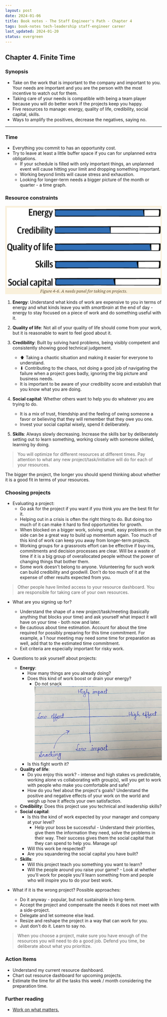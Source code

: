 ```yaml
---
layout: post
date: 2024-01-06
title: Book notes - The Staff Engineer's Path - Chapter 4
tags: book-notes tech-leadership staff-engineer career
last_updated: 2024-01-20
status: evergreen
---
```


## Chapter 4. Finite Time

### Synopsis

* Take on the work that is important to the company and important to you. Your needs are important and you are the person with the most incentive to watch out for them. 
* Taking care of your needs is compatible with being a team player because you will do better work if the projects keep you happy.
* Five resources to manage: energy, quality of life, credibility, social capital, skills.
* Ways to amplify the positives, decrease the negatives, saying no.

---

### Time

* Everything you commit to has an opportunity cost.
* Try to leave at least a little buffer space if you can for unplanned extra obligations.
  * If your schedule is filled with only important things, an unplanned event will cause hitting your limit and dropping something important.
  * Working beyond limits will cause stress and exhaustion.
  * Looking for longer-term needs a bigger picture of the month or quarter - a time graph.

### Resource constraints

![Resource dashboard](/assets/images/staff-engineers-path/resource-dashboard.png)

1. **Energy**: Understand what kinds of work are expensive to you in terms of energy and what kinds leave you with *smartbrain* at the end of day - energy to stay focused on a piece of work and do something useful with it.

2. **Quality of life**: Not all of your quality of life should come from your work, but it is reasonable to want to feel good about it.

3. **Credibility**: Built by solving hard problems, being visibly competent and consistently showing good technical judgement.
   - ⬆ Taking a chaotic situation and making it easier for everyone to understand.
   - ⬇ Contributing to the chaos, not doing a good job of navigating the failure when a project goes badly, ignoring the big picture and business needs.
   - It is important to be aware of your credibility score and establish that you know what you are doing.

4. **Social capital**: Whether others want to help you do whatever you are trying to do.
   - It is a mix of trust, friendship and the feeling of owing someone a favor or believing that they will remember that they owe you one.
   - Invest your social capital wisely, spend it deliberately.

5. **Skills**: Always slowly decreasing. Increase the skills bar by deliberately setting out to learn something, working closely with someone skilled, learning by doing.

> You will optimize for different resources at different times. Pay attention to what any new project/task/initiative will do for each of your resources.

The bigger the project, the longer you should spend thinking about whether it is a good fit in terms of your resources.

### Choosing projects

* Evaluating a project:
  * Go ask for the project if you want if you think you are the best fit for it.
  * Helping out in a crisis is often the right thing to do. But doing too much of it can make it hard to find opportunities for growth.
  * When blocked on a bigger work, solving small, easy problems on the side can be a great way to build up momentum again. Too much of this kind of work can keep you away from longer-term projects.
  * Working groups for a grassroots effort can be effective if buy-ins, commitments and decision processes are clear. Will be a waste of time if it is a big group of overallocated people without the power of changing things that bother them.
  * Some work doesn't belong to anyone. Volunteering for such work can build credibility and goodwill. Don't do too much of it at the expense of other results expected from you.

> Other people have limited access to your resource dashboard. You are responsible for taking care of your own resources.

* What are you signing up for?
  * Understand the shape of a new project/task/meeting (basically anything that blocks your time) and ask yourself what impact it will have on your time - both now and later.
  * Be cautious about time estimation. Account for about the time required for possibly preparing for this time commitment. For example, a 1 hour meeting may need some time for preparation as well, add that to the estimated time commitment.
  * Exit criteria are especially important for risky work.

* Questions to ask yourself about projects:
  * **Energy**: 
    * How many things are you already doing?
    * Does this kind of work boost or drain your energy?
      * Do not snack
      ![Resource dashboard](/assets/images/staff-engineers-path/impact-quadrant.png)
    * Is this fight worth it?
  * **Quality of life**:
    * Do you enjoy this work? - intense and high stakes vs predictable, working alone vs collaborating with group(s), will you get to work with people who make you comfortable and safe?
    * How do you feel about the project's goals? Understand the positive and negative effects of your work on the world and weigh up how it affects your own satisfaction.
  * **Credibility**: Does this project use you technical and leadership skills?
  * **Social capital**:
    * Is this the kind of work expected by your manager and company at your level?
      * Help your boss be successful - Understand their priorities, give them the information they need, solve the problems in their way. Their success gives them the social capital that they can spend to help you. Manage up!
    * Will this work be respected?
    * Are you squandering the social capital you have built?
  * **Skills**:
    * Will this project teach you something you want to learn?
    * Will the people around you raise your game? - Look at whether you'll work for people you'll learn something from and people who will inspire you to do your best work.

* What if it is the wrong project? Possible approaches: 
  * Do it anyway - popular, but not sustainable in long-term.
  * Accept the project and compensate the needs it does not meet with a side-project.
  * Delegate and let someone else lead.
  * Resize and reshape the project in a way that can work for you.
  * Just don't do it. Learn to say no.

> When you choose a project, make sure you have enough of the resources you will need to do a good job. Defend you time, be deliberate about what you prioritize.

### Action Items

* Understand my current resource dashboard.
* Chart out resource dashboard for upcoming projects.
* Estimate the time for all the tasks this week / month considering the preparation time.

### Further reading

* [Work on what matters.](https://lethain.com/work-on-what-matters/)